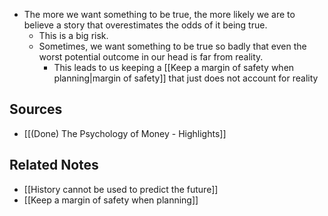 - The more we want something to be true, the more likely we are to believe a story that overestimates the odds of it being true.
	- This is a big risk.
	- Sometimes, we want something to be true so badly that even the worst potential outcome in our head is far from reality.
		- This leads to us keeping a [[Keep a margin of safety when planning|margin of safety]] that just does not account for reality

## Sources
- [[(Done) The Psychology of Money - Highlights]]

## Related Notes
- [[History cannot be used to predict the future]]
- [[Keep a margin of safety when planning]]